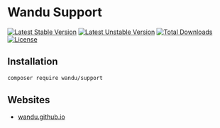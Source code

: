 Wandu Support
===

[![Latest Stable Version](https://poser.pugx.org/wandu/support/v/stable.svg)](https://packagist.org/packages/wandu/support)
[![Latest Unstable Version](https://poser.pugx.org/wandu/support/v/unstable.svg)](https://packagist.org/packages/wandu/support)
[![Total Downloads](https://poser.pugx.org/wandu/support/downloads.svg)](https://packagist.org/packages/wandu/support)
[![License](https://poser.pugx.org/wandu/support/license.svg)](https://packagist.org/packages/wandu/support)

## Installation

```bash
composer require wandu/support
```

## Websites

- [wandu.github.io](https://wandu.github.io)
